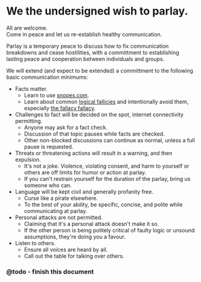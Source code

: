 # We the undersigned wish to parlay.  
All are welcome.  
Come in peace and let us re-establish healthy communication.  

Parlay is a temporary peace to discuss how to fix communication breakdowns and cease hostilities, with a committment to establishing lasting peace and cooperation between individuals and groups.


We will extend (and expect to be extended) a committment to the following basic communication minimums:  
* Facts matter.  
  * Learn to use [snopes.com](https://snopes.com).  
  * Learn about common [logical fallicies](https://yourlogicalfallacyis.com/) and intentionally avoid them, especially [the fallacy fallacy](https://yourlogicalfallacyis.com/the-fallacy-fallacy).  
* Challenges to fact will be decided on the spot, internet connectivity permitting.  
  * Anyone may ask for a fact check.  
  * Discussion of that topic pauses while facts are checked.  
  * Other non-blocked discussions can continue as normal, unless a full pause is requested.  
* Threats or threatening actions will result in a warning, and then expulsion.  
  * It's not a joke. Violence, violating consent, and harm to yourself or others are off limits for humor or action at parlay.  
  * If you can't restrain yourself for the duration of the parlay, bring us someone who can.  
* Language will be kept civil and generally profanity free.  
  * Curse like a pirate elsewhere.  
  * To the best of your ability, be specific, concise, and polite while communicating at parlay.  
* Personal attacks are not permitted.  
  * Claiming that it's a personal attack doesn't make it so.  
  * If the other person is being politely critical of faulty logic or unsound assumptions, they're doing you a favour.  
* Listen to others.  
  * Ensure all voices are heard by all.  
  * Call out the table for talking over others.  
### @todo - finish this document
